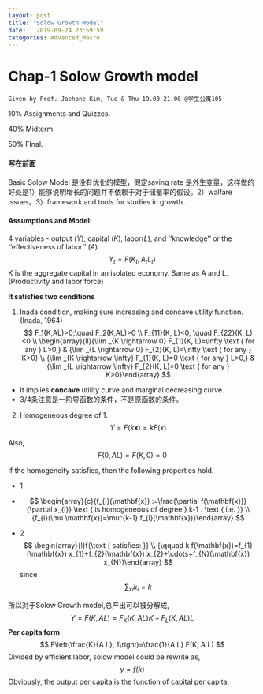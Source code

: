 ```yaml
---
layout: post
title: "Solow Growth Model"
date:   2019-09-24 23:59:59
categories: Advanced_Macro
---
```


# Chap-1 Solow Growth model
`Given by Prof. Jaehone Kim, Tue & Thu 19.00-21.00 @学生公寓105`

10% Assignments and Quizzes.

40% Midterm

50% FInal.

#### 写在前面

Basic Solow Model 是没有优化的模型，假定saving rate 是外生变量，这样做的好处是1）能够说明增长的问题并不依赖于对于储蓄率的假设。2）walfare issues。3）framework and tools for studies in growth..

#### Assumptions and Model:

4 variables - output (*Y*), capital (*K*), labor(*L*), and ‘‘knowledge’’ or the ‘‘effectiveness of labor’’ (*A*).
$$
Y_t =F(K_t,A_tL_t)
$$
K is the aggregate capital in an isolated economy. Same as A and L.(Productivity and labor force)

**It satisfies two conditions**

1) Inada condition, making sure increasing and concave utility function. (Inada, 1964)
$$
F_1(K,AL)>0;\quad F_2(K,AL)>0
 \\ 
F_{11}(K, L)<0, \quad F_{22}(K, L)<0
\\
\begin{array}{ll}{\lim _{K \rightarrow 0} F_{1}(K, L)=\infty \text { for any } L>0,} & {\lim _{L \rightarrow 0} F_{2}(K, L)=\infty \text { for any } K>0} \\ {\lim _{K \rightarrow \infty} F_{1}(K, L)=0 \text { for any } L>0,} & {\lim _{L \rightarrow \infty} F_{2}(K, L)=0 \text { for any } K>0}\end{array}
$$

- It implies **concave** utility curve and marginal decreasing curve.
- 3/4条注意是一阶导函数的条件，不是原函数的条件。

2) Homogeneous degree of 1.$$Y = F(k\textbf{x})=kF(x)$$

Also, 
$$
F(0,AL)=F(K,0)=0
$$


If the homogeneity satisfies, then the following properties hold.

- 1

- $$
  \begin{array}{c}{f_{i}(\mathbf{x}) :=\frac{\partial f(\mathbf{x})}{\partial x_{i}} \text { is homogeneous of degree } k-1 . \text { i.e. }} \\ {f_{i}(\mu \mathbf{x})=\mu^{k-1} f_{i}(\mathbf{x})}\end{array}
  $$

- 2
  $$
  \begin{array}{l}f{\text {  satisfies: }} \\ {\qquad k f(\mathbf{x})=f_{1}(\mathbf{x}) x_{1}+f_{2}(\mathbf{x}) x_{2}+\cdots+f_{N}(\mathbf{x}) x_{N}}\end{array}
  $$
  since $$\sum_{xi}k_i=k$$

所以对于Solow Growth model,总产出可以被分解成,
$$
Y=F(K, A L)=F_{K}(K, A L) K+F_{L}(K, A L) L
$$
**Per capita form**
$$
F\left(\frac{K}{A L}, 1\right)=\frac{1}{A L} F(K, A L)
$$
Divided by efficient labor, solow model could be rewrite as,
$$
y=f(k)
$$
Obviously, the output per capita is the function of capital per capita.

